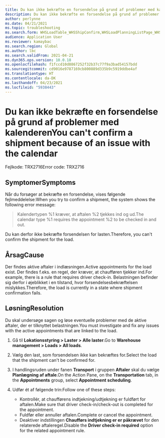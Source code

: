 ```yaml
---
title: Du kan ikke bekræfte en forsendelse på grund af problemer med kalenderen
description: Du kan ikke bekræfte en forsendelse på grund af problemer med kalenderen
author: perlynne
ms.date: 04/21/2021
ms.topic: troubleshooting
ms.search.form: WHSLoadTable_WHSShipConfirm,WHSLoadPlanningListPage_WHSShipConfirm,WHSLoadPlanningWorkbench_WHSShipConfirm,WHSTransportLoad_WHSShipConfirm,WHSShipPlanningListPage_WHSShipConfirm,WHSShipmentDetails_WHSShipConfirm,WHSWorkTable_WHSShipConfirm,WHSWorkTableListPage_WHSShipConfirm,Dialog_WHSOutboundShipConfirmController_WHSOutboundShipConfirm
audience: Application User
ms.reviewer: kamaybac
ms.search.region: Global
ms.author: lbc
ms.search.validFrom: 2021-04-21
ms.dyn365.ops.version: 10.0.18
ms.openlocfilehash: f1fccd10d8867252f32b37c77f9a3bad54157bdd
ms.sourcegitcommit: cd9016e9787169cb800889d335b9c5919ddbe4af
ms.translationtype: HT
ms.contentlocale: da-DK
ms.lasthandoff: 04/23/2021
ms.locfileid: "5938443"
---
```

# <a name="you-cant-confirm-a-shipment-because-of-an-issue-with-the-calendar"></a><span data-ttu-id="c5a72-103">Du kan ikke bekræfte en forsendelse på grund af problemer med kalenderen</span><span class="sxs-lookup"><span data-stu-id="c5a72-103">You can't confirm a shipment because of an issue with the calendar</span></span>

<span data-ttu-id="c5a72-104">Fejlkode: TRX2716</span><span class="sxs-lookup"><span data-stu-id="c5a72-104">Error code: TRX2716</span></span>

## <a name="symptoms"></a><span data-ttu-id="c5a72-105">Symptomer</span><span class="sxs-lookup"><span data-stu-id="c5a72-105">Symptoms</span></span>

<span data-ttu-id="c5a72-106">Når du forsøger at bekræfte en forsendelse, vises følgende fejlmeddelelse:</span><span class="sxs-lookup"><span data-stu-id="c5a72-106">When you try to confirm a shipment, the system shows the following error message:</span></span>

> <span data-ttu-id="c5a72-107">Kalendertypen %1 kræver, at aftalen %2 tjekkes ind og ud.</span><span class="sxs-lookup"><span data-stu-id="c5a72-107">The calendar type %1 requires the appointment %2 to be checked in and out.</span></span>

<span data-ttu-id="c5a72-108">Du kan derfor ikke bekræfte forsendelsen for lasten.</span><span class="sxs-lookup"><span data-stu-id="c5a72-108">Therefore, you can't confirm the shipment for the load.</span></span>

## <a name="cause"></a><span data-ttu-id="c5a72-109">Årsag</span><span class="sxs-lookup"><span data-stu-id="c5a72-109">Cause</span></span>

<span data-ttu-id="c5a72-110">Der findes aktive aftaler i indlæsningen.</span><span class="sxs-lookup"><span data-stu-id="c5a72-110">Active appointments for the load exist.</span></span> <span data-ttu-id="c5a72-111">Der findes f.eks. en regel, der kræver, at chaufføren tjekker ind.</span><span class="sxs-lookup"><span data-stu-id="c5a72-111">For example, there is a rule that requires driver check-in.</span></span> <span data-ttu-id="c5a72-112">Belastningen befinder sig derfor i øjeblikket i en tilstand, hvor forsendelsesbekræftelsen mislykkes.</span><span class="sxs-lookup"><span data-stu-id="c5a72-112">Therefore, the load is currently in a state where shipment confirmation fails.</span></span>

## <a name="resolution"></a><span data-ttu-id="c5a72-113">Løsning</span><span class="sxs-lookup"><span data-stu-id="c5a72-113">Resolution</span></span>

<span data-ttu-id="c5a72-114">Du skal undersøge sagen og løse eventuelle problemer med de aktive aftaler, der er tilknyttet belastningen.</span><span class="sxs-lookup"><span data-stu-id="c5a72-114">You must investigate and fix any issues with the active appointments that are linked to the load.</span></span>

1. <span data-ttu-id="c5a72-115">Gå til **Lokationsstyring \> Laster \> Alle laster**.</span><span class="sxs-lookup"><span data-stu-id="c5a72-115">Go to **Warehouse management \> Loads \> All loads**.</span></span>
1. <span data-ttu-id="c5a72-116">Vælg den last, som forsendelsen ikke kan bekræftes for.</span><span class="sxs-lookup"><span data-stu-id="c5a72-116">Select the load that the shipment can't be confirmed for.</span></span>
1. <span data-ttu-id="c5a72-117">I handlingsruden under fanen **Transport** i gruppen **Aftaler** skal du vælge **Planlægning af aftale**.</span><span class="sxs-lookup"><span data-stu-id="c5a72-117">On the Action Pane, on the **Transportation** tab, in the **Appointments** group, select **Appointment scheduling**.</span></span>
1. <span data-ttu-id="c5a72-118">Udfør ét af følgende trin:</span><span class="sxs-lookup"><span data-stu-id="c5a72-118">Follow one of these steps:</span></span>

    - <span data-ttu-id="c5a72-119">Kontrollér, at chaufførens indtjekning/udtjekning er fuldført for aftalen.</span><span class="sxs-lookup"><span data-stu-id="c5a72-119">Make sure that driver check-in/check-out is completed for the appointment.</span></span>
    - <span data-ttu-id="c5a72-120">Fuldfør eller annuller aftalen.</span><span class="sxs-lookup"><span data-stu-id="c5a72-120">Complete or cancel the appointment.</span></span>
    - <span data-ttu-id="c5a72-121">Deaktiver indstillingen **Chaufførs indtjekning er er påkrævet** for den relaterede aftaleregel.</span><span class="sxs-lookup"><span data-stu-id="c5a72-121">Disable the **Driver check-in required** option for the related appointment rule.</span></span>
